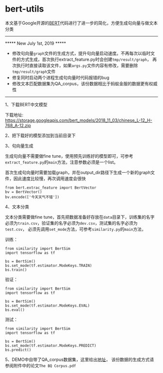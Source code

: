 # bert-utils

本文基于Google开源的[BERT](https://github.com/google-research/bert)代码进行了进一步的简化，方便生成句向量与做文本分类

---

***** New July 1st, 2019 *****
+ 修改句向量`graph`文件的生成方式，提升句向量启动速度。不再每次以临时文件的方式生成，首次执行extract_feature.py时会创建`tmp/result/graph`，
再次执行时直接读取该文件，如果`args.py`文件内容有修改，需要删除`tmp/result/graph`文件
+ 修复同时启动两个进程生成句向量时代码报错的bug
+ 修改文本匹配数据集为QA_corpus，该份数据相比于蚂蚁金服的数据更有权威性

---

1、下载BERT中文模型 

下载地址: https://storage.googleapis.com/bert_models/2018_11_03/chinese_L-12_H-768_A-12.zip

2、把下载好的模型添加到当前目录下

3、句向量生成

生成句向量不需要做fine tune，使用预先训练好的模型即可，可参考`extract_feature.py`的`main`方法，注意参数必须是一个list。

首次生成句向量时需要加载graph，并在output_dir路径下生成一个新的graph文件，因此速度比较慢，再次调用速度会很快
```
from bert.extrac_feature import BertVector
bv = BertVector()
bv.encode(['今天天气不错'])
```

4、文本分类

文本分类需要做fine tune，首先把数据准备好存放在`data`目录下，训练集的名字必须为`train.csv`，验证集的名字必须为`dev.csv`，测试集的名字必须为`test.csv`，
必须先调用`set_mode`方法，可参考`similarity.py`的`main`方法，

训练：
```
from similarity import BertSim
import tensorflow as tf

bs = BertSim()
bs.set_mode(tf.estimator.ModeKeys.TRAIN)
bs.train()
```

验证：
```
from similarity import BertSim
import tensorflow as tf

bs = BertSim()
bs.set_mode(tf.estimator.ModeKeys.EVAL)
bs.eval()
```

测试：
```
from similarity import BertSim
import tensorflow as tf

bs = BertSim()
bs.set_mode(tf.estimator.ModeKeys.PREDICT)
bs.predict()
```

5、DEMO中自带了QA_corpus数据集，这里给出[地址](http://icrc.hitsz.edu.cn/info/1037/1162.htm)，
该份数据的生成方式请参阅附件中的论文`The BQ Corpus.pdf`